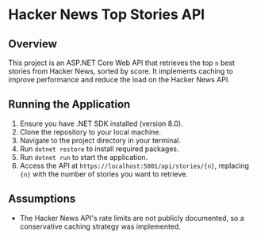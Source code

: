 # Hacker News Top Stories API

## Overview

This project is an ASP.NET Core Web API that retrieves the top `n` best stories from Hacker News, sorted by score. It implements caching to improve performance and reduce the load on the Hacker News API.

## Running the Application

1. Ensure you have .NET SDK installed (version 8.0).
2. Clone the repository to your local machine.
3. Navigate to the project directory in your terminal.
4. Run `dotnet restore` to install required packages.
5. Run `dotnet run` to start the application.
6. Access the API at `https://localhost:5001/api/stories/{n}`, replacing `{n}` with the number of stories you want to retrieve.

## Assumptions

- The Hacker News API's rate limits are not publicly documented, so a conservative caching strategy was implemented.
